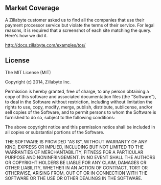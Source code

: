 ## Market Coverage

A Zillabyte customer asked us to find all the companies that use their payment processor service but violate the terms of their service. For legal reasons, it is required that a screenshot of each site matching the query. Here's how we did it.

http://docs.zillabyte.com/examples/tos/
 
## License

The MIT License (MIT)

Copyright (c) 2014, Zillabyte Inc.

Permission is hereby granted, free of charge, to any person obtaining a copy
of this software and associated documentation files (the "Software"), to deal
in the Software without restriction, including without limitation the rights
to use, copy, modify, merge, publish, distribute, sublicense, and/or sell
copies of the Software, and to permit persons to whom the Software is
furnished to do so, subject to the following conditions:

The above copyright notice and this permission notice shall be included in all
copies or substantial portions of the Software.

THE SOFTWARE IS PROVIDED "AS IS", WITHOUT WARRANTY OF ANY KIND, EXPRESS OR
IMPLIED, INCLUDING BUT NOT LIMITED TO THE WARRANTIES OF MERCHANTABILITY,
FITNESS FOR A PARTICULAR PURPOSE AND NONINFRINGEMENT. IN NO EVENT SHALL THE
AUTHORS OR COPYRIGHT HOLDERS BE LIABLE FOR ANY CLAIM, DAMAGES OR OTHER
LIABILITY, WHETHER IN AN ACTION OF CONTRACT, TORT OR OTHERWISE, ARISING FROM,
OUT OF OR IN CONNECTION WITH THE SOFTWARE OR THE USE OR OTHER DEALINGS IN THE
SOFTWARE.
